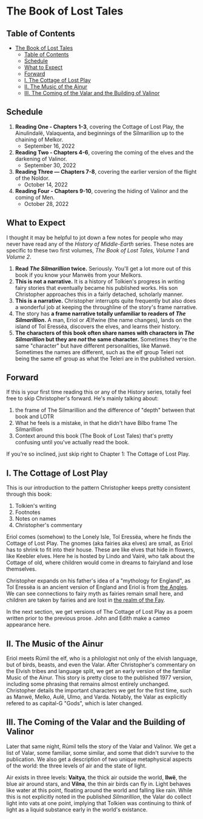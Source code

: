 # The Book of Lost Tales

## Table of Contents
- [The Book of Lost Tales](#the-book-of-lost-tales)
  - [Table of Contents](#table-of-contents)
  - [Schedule](#schedule)
  - [What to Expect](#what-to-expect)
  - [Forward](#forward)
  - [I. The Cottage of Lost Play](#i-the-cottage-of-lost-play)
  - [II. The Music of the Ainur](#ii-the-music-of-the-ainur)
  - [III. The Coming of the Valar and the Building of Valinor](#iii-the-coming-of-the-valar-and-the-building-of-valinor)

## Schedule

1. **Reading One - Chapters 1-3**, covering the Cottage of Lost Play, the Ainulindalë, Valaquenta, and beginnings of the Silmarillion up to the chaining of Melkor.
    * September 16, 2022
2. **Reading Two - Chapters 4-6**, covering the coming of the elves and the darkening of Valinor. 
    * September 30, 2022
3. **Reading Three — Chapters 7-8**, covering the earlier version of the flight of the Noldor.
    * October 14, 2022
4. **Reading Four - Chapters 9-10**, covering the hiding of Valinor and the coming of Men.
    * October 28, 2022

## What to Expect

I thought it may be helpful to jot down a few notes for people who may never have read any of the _History of Middle-Earth_ series. These notes are specific to these two first volumes, _The Book of Lost Tales, Volume 1_ and _Volume 2_. 

1. **Read _The Silmarillion_ twice.** Seriously. You'll get a lot more out of this book if you know your Manwës from your Melkors. 
2. **This is not a narrative.** It is a history of Tolkien's progress in writing fairy stories that eventually became his published works. His son Christopher approaches this in a fairly detached, scholarly manner. 
3. **This is a narrative.** Christopher interrupts quite frequently but also does a wonderful job at keeping the throughline of the story's frame narrative. 
4. The story has **a frame narrative totally unfamiliar to readers of _The Silmarillion_.** A man, Eriol or Ælfwine (the name changes), lands on the island of Tol Eressëa, discovers the elves, and learns their history. 
5. **The characters of this book often share names with characters in _The Silmarillion_ but they are _not_ the same character.** Sometimes they're the same "character" but have different personalities, like Manwë. Sometimes the names are different, such as the elf group Teleri not being the same elf group as what the Teleri are in the published version. 

## Forward
If this is your first time reading this or any of the History series, totally feel free to skip Christopher's forward. He's mainly talking about:

1. the frame of The Silmarillion and the difference of "depth" between that book and LOTR
2. What he feels is a mistake, in that he didn't have Bilbo frame The Silmarillion
3. Context around this book (The Book of Lost Tales) that's pretty confusing until you've actually read the book.

If you're so inclined, just skip right to Chapter 1: The Cottage of Lost Play. 

## I. The Cottage of Lost Play
This is our introduction to the pattern Christopher keeps pretty consistent through this book:
1. Tolkien's writing
2. Footnotes
3. Notes on names
4. Christopher's commentary

Eriol comes (somehow) to the Lonely Isle, Tol Eressëa, where he finds the Cottage of Lost Play. The gnomes (aka fairies aka elves) are small, as Eriol has to shrink to fit into their house. These are like elves that hide in flowers, like Keebler elves. Here he is hosted by Lindo and Vairë, who talk about the Cottage of old, where children would come in dreams to fairyland and lose themselves. 

Christopher expands on his father's idea of a "mythology for England", as Tol Eressëa is an ancient version of England and Eriol is from [the Angles](https://en.wikipedia.org/wiki/Angles). We can see connections to fairy myth as fairies remain small here, and children are taken by fairies and are lost in [the realm of the Fay](https://en.wikipedia.org/wiki/Fairyland). 

In the next section, we get versions of The Cottage of Lost Play as a poem written prior to the previous prose. John and Edith make a cameo appearance here.

## II. The Music of the Ainur
Eriol meets Rúmil the elf, who is a philologist not only of the elvish language, but of birds, beasts, and even the Valar. After Christopher's commentary on the Elvish tribes and language split, we get an early version of the familiar Music of the Ainur. This story is pretty close to the published 1977 version, including some phrasing that remains almost entirely unchanged. Christopher details the important characters we get for the first time, such as Manwë, Melko, Aulë, Ulmo, and Varda. Notably, the Valar as explicitly refered to as capital-G "Gods", which is later changed. 

## III. The Coming of the Valar and the Building of Valinor 
Later that same night, Rúmil tells the story of the Valar and Valinor. We get a list of Valar, some familiar, some similar, and some that didn't survive to the publication. We also get a description of two unique metaphysical aspects of the world: the three levels of air and the state of light. 

Air exists in three levels: **Vaitya**, the thick air outside the world, **Ilwë**, the blue air around stars, and **Vilna**, the thin air birds can fly in. Light behaves like water at this point, floating around the world and falling like rain. While this is not explicitly noted in the published _Silmarillion_, the Valar do collect light into vats at one point, implying that Tolkien was continuing to think of light as a liquid substance early in the world's existance.  